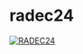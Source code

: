# radec24

[![RADEC24](https://gitlab.com/MakotoPD/radec24/-/raw/master/static/logo.png)](https://www.radec24.pl)
